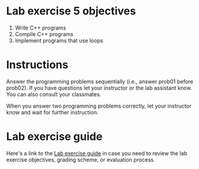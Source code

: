 # Lab exercise 5 objectives
1. Write C++ programs
2. Compile C++ programs
3. Implement programs that use loops

# Instructions
Answer the programming problems sequentially (i.e., answer prob01 before prob02). If you have questions let your instructor or the lab assistant know. You can also consult your classmates.

When you answer two programming problems correctly, let your instructor know and wait for further instruction.

# Lab exercise guide
Here's a link to the [Lab exercise guide](https://docs.google.com/document/d/1EX01EtrO-pkHNLVPxiq7HNh1f5KnJZnr_dlJcO4T7t0/edit?usp=sharing) in case you need to review the lab exercise objectives, grading scheme, or evaluation process.
